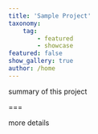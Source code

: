```yaml
---
title: 'Sample Project'
taxonomy:
    tag:
        - featured
        - showcase
featured: false
show_gallery: true
author: /home
---
```


summary of this project

===

more details